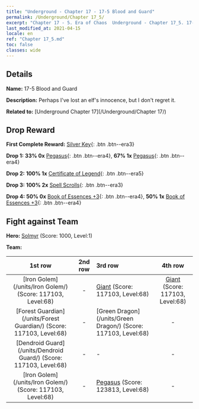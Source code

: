 ```yaml
---
title: "Underground - Chapter 17 - 17-5 Blood and Guard"
permalink: /Underground/Chapter 17_5/
excerpt: "Chapter 17 - 5. Era of Chaos  Underground - Chapter 17_5. 17-5 Blood and Guard"
last_modified_at: 2021-04-15
locale: en
ref: "Chapter 17_5.md"
toc: false
classes: wide
---
```


## Details

 **Name:** 17-5 Blood and Guard

 **Description:** Perhaps I've lost an elf's innocence, but I don't regret it. 

 **Related to:** [Underground Chapter 17](/Underground/Chapter 17/)

## Drop Reward

 **First Complete Reward:** [Silver Key](/Items/con_693/){: .btn .btn--era3}

 **Drop 1:** **33% 0x** [Pegasus](/Items/unt_202/){: .btn .btn--era4}, **67% 1x** [Pegasus](/Items/unt_202/){: .btn .btn--era4}

 **Drop 2:** **100% 1x** [Certificate of Legend](/Items/mat_67/){: .btn .btn--era5}

 **Drop 3:** **100% 2x** [Spell Scrolls](/Items/con_694/){: .btn .btn--era3}

 **Drop 4:** **50% 0x** [Book of Essences +3](/Items/mat_60/){: .btn .btn--era4}, **50% 1x** [Book of Essences +3](/Items/mat_60/){: .btn .btn--era4}


## Fight against Team
 **Hero:** [Solmyr](/heroes/Solmyr/) (Score: 1000, Level:1)

 **Team:**


  | 1st row | 2nd row | 3rd row | 4th row |
  |:----:|:----:|:----|:----:|
  | [Iron Golem](/units/Iron Golem/) (Score: 117103, Level:68)  | - | [Giant](/units/Giant/) (Score: 117103, Level:68)  | [Giant](/units/Giant/) (Score: 117103, Level:68)  |
  | [Forest Guardian](/units/Forest Guardian/) (Score: 117103, Level:68)  | - | [Green Dragon](/units/Green Dragon/) (Score: 117103, Level:68)  | - |
  | [Dendroid Guard](/units/Dendroid Guard/) (Score: 117103, Level:68)  | - | - | - |
  | [Iron Golem](/units/Iron Golem/) (Score: 117103, Level:68)  | - | [Pegasus](/units/Pegasus/) (Score: 123813, Level:68)  | - |


